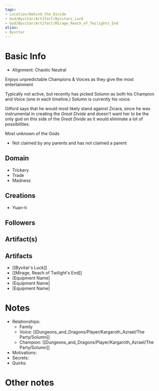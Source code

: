 ```yaml
---
tags:
- Location/Behind_the_Divide
- God/Byvitar/Artifact/Byvitars_Luck
- God/Byvitar/Artifact/Mirage_Reach_of_Twilights_End
alias:
- Byvitar
---
```


# Basic Info
- Alignment: Chaotic Neutral

Enjoys unpredictable Champions & Voices as they give the most entertainment

Typically not active, but recently has picked Solumn as both his Champion and Voice (one in each timeline.) Solumn is currently his voice.

Gilford says that he would most likely stand against Zicara, since he was instrumental in creating the _Great Divide_ and doesn't want her to be the only god on this side of the _Great Divide_ as it would eliminate a lot of possibilities. 

Most unknown of the Gods
- Not claimed by any parents and has not claimed a parent

## Domain
- Trickery
- Trade
- Madness

## Creations
- Yuan-ti

## Followers


## Artifact(s)
## Artifacts
- [[Byvitar's Luck]]
- [[Mirage, Reach of Twilight's End]]
- [Equipment Name]
- [Equipment Name]
- [Equipment Name]

# Notes
- Relationships: 
	- Family
	- Voice: [[Dungeons_and_Dragons/Player/Kargaroth_Azrael/The Party/Solumn]]
	- Champion: [[Dungeons_and_Dragons/Player/Kargaroth_Azrael/The Party/Solumn]]
- Motivations: 
- Secrets: 
- Quirks: 

# Other notes